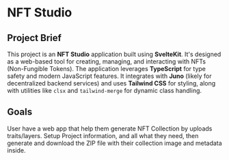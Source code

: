# NFT Studio

## Project Brief

This project is an **NFT Studio** application built using **SvelteKit**. It's designed as a web-based tool for creating, managing, and interacting with NFTs (Non-Fungible Tokens). The application leverages **TypeScript** for type safety and modern JavaScript features. It integrates with **Juno** (likely for decentralized backend services) and uses **Tailwind CSS** for styling, along with utilities like `clsx` and `tailwind-merge` for dynamic class handling.

## Goals

User have a web app that help them generate NFT Collection by uploads traits/layers. Setup Project information, and all what they need, then generate and download the ZIP file with their collection image and metadata inside.
